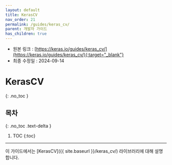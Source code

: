 ```yaml
---
layout: default
title: KerasCV
nav_order: 21
permalink: /guides/keras_cv/
parent: 개발자 가이드
has_children: true
---
```


* 원본 링크 : [https://keras.io/guides/keras_cv/](https://keras.io/guides/keras_cv/){:target="_blank"}
* 최종 수정일 : 2024-09-14

# KerasCV
{: .no_toc }

## 목차
{: .no_toc .text-delta }

1. TOC
{:toc}

---

이 가이드에서는 [KerasCV]({{ site.baseurl }}/keras_cv/) 라이브러리에 대해 설명합니다.
